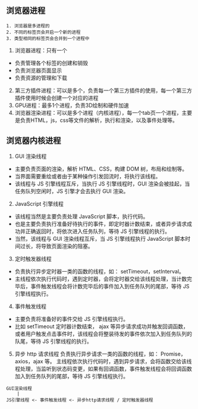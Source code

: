 ## 浏览器进程

```
1. 浏览器是多进程的
2. 不同的标签页会开启一个新的进程
3. 类型相同的标签页会合并到一个进程中
```
1. 浏览器进程：只有一个
* 负责管理各个标签的创建和销毁
* 负责浏览器页面显示
* 负责资源的管理和下载

2. 第三方插件进程：可以是多个，负责每一个第三方插件的使用，每一个第三方插件使用时候会创建一个对应的进程
3. GPU进程：最多1个进程，负责3D绘制和硬件加速
4. 浏览器渲染进程：可以是多个进程（内核进程），每一个tab页一个进程，主要是负责HTML，js，css等文件的解析，执行和渲染，以及事件处理等。

## 浏览器内核进程
1. GUI 渲染线程
* 主要负责页面的渲染，解析 HTML、CSS，构建 DOM 树，布局和绘制等。
* 当界面需要重绘或者由于某种操作引发回流时，将执行该线程。
* 该线程与 JS 引擎线程互斥，当执行 JS 引擎线程时，GUI 渲染会被挂起，当任务队列空闲时，JS 引擎才会去执行 GUI 渲染。

2. JavaScript 引擎线程
* 该线程当然是主要负责处理 JavaScript 脚本，执行代码。
* 也是主要负责执行准备好待执行的事件，即定时器计数结束，或者异步请求成功并正确返回时，将依次进入任务队列，等待 JS 引擎线程的执行。
* 当然，该线程与 GUI 渲染线程互斥，当 JS 引擎线程执行 JavaScript 脚本时间过长，将导致页面渲染的阻塞。

3. 定时触发器线程
* 负责执行异步定时器一类的函数的线程，如： setTimeout，setInterval。
* 主线程依次执行代码时，遇到定时器，会将定时器交给该线程处理，当计数完毕后，事件触发线程会将计数完毕后的事件加入到任务队列的尾部，等待 JS 引擎线程执行。

4. 事件触发线程
* 主要负责将准备好的事件交给 JS 引擎线程执行。
* 比如 setTimeout 定时器计数结束， ajax 等异步请求成功并触发回调函数，或者用户触发点击事件时，该线程会将整装待发的事件依次加入到任务队列的队尾，等待 JS 引擎线程的执行。

5. 异步 http 请求线程
负责执行异步请求一类的函数的线程，如： Promise，axios，ajax 等。
主线程依次执行代码时，遇到异步请求，会将函数交给该线程处理，当监听到状态码变更，如果有回调函数，事件触发线程会将回调函数加入到任务队列的尾部，等待 JS 引擎线程执行。

```
GUI渲染线程
    |
JS引擎线程 <- 事件触发线程 <- 异步http请求线程 / 定时触发器线程
```
